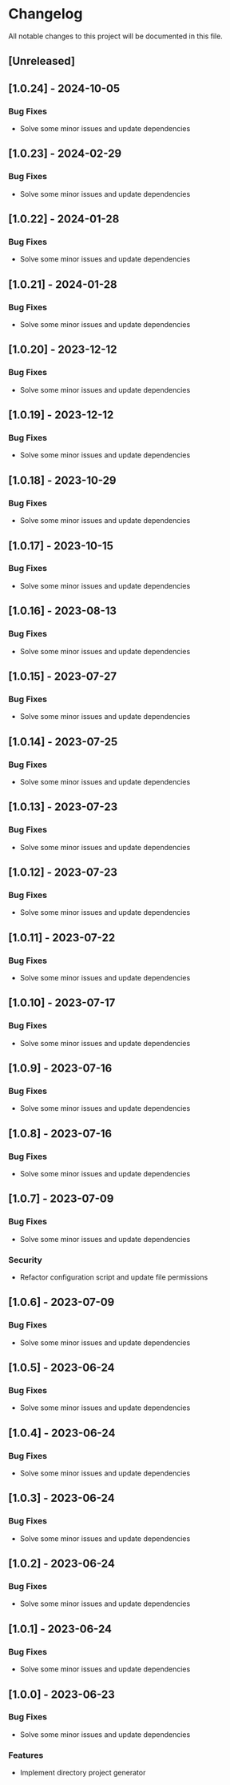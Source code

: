 # Changelog

All notable changes to this project will be documented in this file.

## [Unreleased]
## [1.0.24] - 2024-10-05

### Bug Fixes

- Solve some minor issues and update dependencies

## [1.0.23] - 2024-02-29

### Bug Fixes

- Solve some minor issues and update dependencies

## [1.0.22] - 2024-01-28

### Bug Fixes

- Solve some minor issues and update dependencies

## [1.0.21] - 2024-01-28

### Bug Fixes

- Solve some minor issues and update dependencies

## [1.0.20] - 2023-12-12

### Bug Fixes

- Solve some minor issues and update dependencies

## [1.0.19] - 2023-12-12

### Bug Fixes

- Solve some minor issues and update dependencies

## [1.0.18] - 2023-10-29

### Bug Fixes

- Solve some minor issues and update dependencies

## [1.0.17] - 2023-10-15

### Bug Fixes

- Solve some minor issues and update dependencies

## [1.0.16] - 2023-08-13

### Bug Fixes

- Solve some minor issues and update dependencies

## [1.0.15] - 2023-07-27

### Bug Fixes

- Solve some minor issues and update dependencies

## [1.0.14] - 2023-07-25

### Bug Fixes

- Solve some minor issues and update dependencies

## [1.0.13] - 2023-07-23

### Bug Fixes

- Solve some minor issues and update dependencies

## [1.0.12] - 2023-07-23

### Bug Fixes

- Solve some minor issues and update dependencies

## [1.0.11] - 2023-07-22

### Bug Fixes

- Solve some minor issues and update dependencies

## [1.0.10] - 2023-07-17

### Bug Fixes

- Solve some minor issues and update dependencies

## [1.0.9] - 2023-07-16

### Bug Fixes

- Solve some minor issues and update dependencies

## [1.0.8] - 2023-07-16

### Bug Fixes

- Solve some minor issues and update dependencies

## [1.0.7] - 2023-07-09

### Bug Fixes

- Solve some minor issues and update dependencies

### Security

- Refactor configuration script and update file permissions

## [1.0.6] - 2023-07-09

### Bug Fixes

- Solve some minor issues and update dependencies

## [1.0.5] - 2023-06-24

### Bug Fixes

- Solve some minor issues and update dependencies

## [1.0.4] - 2023-06-24

### Bug Fixes

- Solve some minor issues and update dependencies

## [1.0.3] - 2023-06-24

### Bug Fixes

- Solve some minor issues and update dependencies

## [1.0.2] - 2023-06-24

### Bug Fixes

- Solve some minor issues and update dependencies

## [1.0.1] - 2023-06-24

### Bug Fixes

- Solve some minor issues and update dependencies

## [1.0.0] - 2023-06-23

### Bug Fixes

- Solve some minor issues and update dependencies

### Features

- Implement directory project generator

<!-- generated by git-cliff -->
